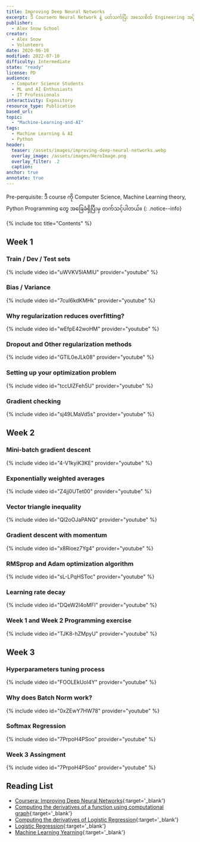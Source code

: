 ```yaml
---
title: Improving Deep Neural Networks
excerpt: ဒီ Courseက Neural Network နဲ့ ပတ်သက်ပြီး အသေးစိတ် Engineering အပိုင်းတွေ လုပ်ဖို့လိုအပ်တဲ့ Knowledge တွေကို အဓိက ထားပြီး လေ့လာရမှာ ဖြစ်ပါတယ်။
publisher:
  - Alex Snow School
creator:
  - Alex Snow
  - Volunteers
date: 2020-06-10
modified: 2022-07-10
difficulty: Intermediate
state: "ready"
license: PD
audience:
  - Computer Science Students
  - ML and AI Enthusiasts
  - IT Professionals
interactivity: Expository
resource_type: Publication
based_url: 
topic:
  - "Machine-Learning-and-AI"
tags:
  - Machine Learning & AI
  - Python
header:
  teaser: /assets/images/improving-deep-neural-networks.webp
  overlay_image: /assets/images/HeroImage.png
  overlay_filter: .2
  caption: 
anchor: true
annotate: true
---
```


Pre-perquisite: ဒီ course ကို Computer Science, Machine Learning theory, Python Programming တွေ အခြေခံရှိပြီးမှ တက်သင့်ပါတယ်။
{: .notice--info}

{% include toc title="Contents" %}

## Week 1

### Train / Dev / Test sets

{% include video id="uWVKV5lAMIU" provider="youtube" %}

### Bias / Variance

{% include video id="7cuI6kdKMHk" provider="youtube" %}

### Why regularization reduces overfitting?

{% include video id="wEfpE42woHM" provider="youtube" %}

### Dropout and Other regularization methods

{% include video id="GTlL0eJLk08" provider="youtube" %}

### Setting up your optimization problem

{% include video id="tccUlZFeh5U" provider="youtube" %}

### Gradient checking

{% include video id="sj49LMaVd5s" provider="youtube" %}

## Week 2

### Mini-batch gradient descent

{% include video id="4-V1kyiK3KE" provider="youtube" %}

### Exponentially weighted averages

{% include video id="Z4jj0UTet00" provider="youtube" %}

### Vector triangle inequality

{% include video id="Ql2oOJaPANQ" provider="youtube" %}

### Gradient descent with momentum

{% include video id="x8Rioez7Yg4" provider="youtube" %}


### RMSprop and Adam optimization algorithm

{% include video id="sL-LPqHSToc" provider="youtube" %}

### Learning rate decay

{% include video id="DQeW2I4oMFI" provider="youtube" %}

### Week 1 and Week 2 Programming exercise

{% include video id="TJK8-hZMpyU" provider="youtube" %}

## Week 3

### Hyperparameters tuning process

{% include video id="FOOLEkUoI4Y" provider="youtube" %}

### Why does Batch Norm work?

{% include video id="0xZEwY7HW78" provider="youtube" %}

### Softmax Regression

{% include video id="7PrpoH4PSoo" provider="youtube" %}

### Week 3 Assingment

{% include video id="7PrpoH4PSoo" provider="youtube" %}

## Reading List

- [Coursera: Improving Deep Neural Networks](https://www.coursera.org/learn/deep-neural-network?specialization=deep-learning){:target='_blank'}
- [Computing the derivatives of a function using computational graph](https://drive.google.com/file/d/1QqxAi7V32XwBsr7QrCRo6O2Qyn-cXOZo/view?usp=sharing){:target='_blank'}
- [Computing the derivatives of Logistic Regression](https://drive.google.com/file/d/1CZF-0d3iw1xvCNgNJSjaugXEymtgKw8R/view?usp=sharing){:target='_blank'}
- [Logistic Regression](https://drive.google.com/file/d/1v6nC9UjUx7vpK10Usn7XepN_AciZH5be/view?usp=sharing){:target='_blank'}
- [Machine Learning Yearning](https://drive.google.com/file/d/1s1tasgwaEgh4LVAYZ-AEu5nJrvueBQiN/view?usp=sharing){:target='_blank'}
